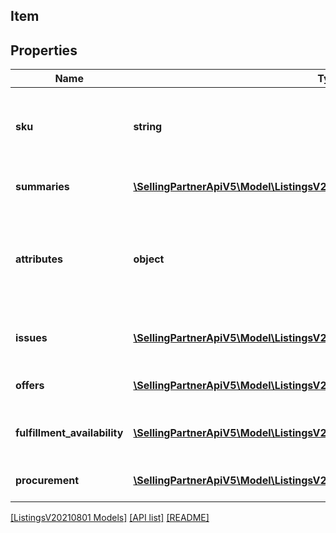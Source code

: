 ## Item

## Properties

Name | Type | Description | Notes
------------ | ------------- | ------------- | -------------
**sku** | **string** | A selling partner provided identifier for an Amazon listing. |
**summaries** | [**\SellingPartnerApiV5\Model\ListingsV20210801\ItemSummaryByMarketplace[]**](ItemSummaryByMarketplace.md) | Summary details of a listings item. | [optional]
**attributes** | **object** | JSON object containing structured listings item attribute data keyed by attribute name. | [optional]
**issues** | [**\SellingPartnerApiV5\Model\ListingsV20210801\Issue[]**](Issue.md) | Issues associated with the listings item. | [optional]
**offers** | [**\SellingPartnerApiV5\Model\ListingsV20210801\ItemOfferByMarketplace[]**](ItemOfferByMarketplace.md) | Offer details for the listings item. | [optional]
**fulfillment_availability** | [**\SellingPartnerApiV5\Model\ListingsV20210801\FulfillmentAvailability[]**](FulfillmentAvailability.md) | Fulfillment availability for the listings item. | [optional]
**procurement** | [**\SellingPartnerApiV5\Model\ListingsV20210801\ItemProcurement[]**](ItemProcurement.md) | Procurement details of a listings item. | [optional]

[[ListingsV20210801 Models]](../) [[API list]](../../Api) [[README]](../../../README.md)
